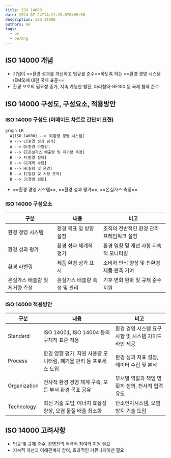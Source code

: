 ```yaml
---
title: ISO 14000
date: 2024-07-24T14:21:28.070+09:00
description: ISO 14000
authors: me
tags: 
  - pe
  - pe/mng 
---
```


## ISO 14000 개념

- 기업이 ==환경 성과를 개선하고 법규를 준수==하도록 하는 ==환경 경영 시스템(EMS)에 대한 국제 표준==
- 환경 보호의 필요성 증가, 지속 가능한 발전, 파리협약-RE100 등 국제 협약 준수

## ISO 14000 구성도, 구성요소, 적용방안

### ISO 14000 구성도 (머메이드 차트로 간단히 표현)

```mermaid
graph LR
  A[ISO 14000] --> B[환경 경영 시스템]
  A --> C[환경 성과 평가]
  A --> D[환경 라벨링]
  A --> E[온실가스 배출량 및 제거량 측정]
  B --> F[환경 정책]
  B --> G[계획 수립]
  B --> H[실행 및 운영]
  B --> I[점검 및 시정 조치]
  B --> J[경영 검토]
```

- ==환경 경영 시스템==, ==환경 성과 평가==, ==온실가스 측정==

### ISO 14000 구성요소

| 구분 | 내용 | 비고 |
| --- | --- | --- |
| 환경 경영 시스템 | 환경 목표 및 방향 설정 | 조직의 전반적인 환경 관리 프레임워크 설정 |
| 환경 성과 평가 | 환경 성과 체계적 평가 | 환경 영향 및 개선 사항 지속적 모니터링 |
| 환경 라벨링 | 제품 환경 성과 표시 | 소비자 인식 향상 및 친환경 제품 판촉 기여 |
| 온실가스 배출량 및 제거량 측정 | 온실가스 배출량 측정 및 관리 | 기후 변화 완화 및 규제 준수 지원 |

### ISO 14000 적용방안

| 구분 | 내용 | 비고 |
| --- | --- | --- |
| Standard | ISO 14001, ISO 14004 등의 구체적 표준 적용 | 환경 경영 시스템 요구사항 및 시스템 가이드라인 제공 |
| Process | 환경 영향 평가, 자원 사용량 모니터링, 폐기물 관리 등 프로세스 도입 | 환경 성과 지표 설정, 데이터 수집 및 분석 |
| Organization | 전사적 환경 경영 체계 구축, 모든 부서 환경 목표 공유 | 부서별 역할과 책임 명확히 정의, 전사적 협력 유도 |
| Technology | 최신 기술 도입, 에너지 효율성 향상, 오염 물질 배출 최소화 | 탄소인지시스템, 오염 방지 기술 도입 |

## ISO 14000 고려사항

- 법규 및 규제 준수, 경영진의 적극적 참여와 지원 필요
- 지속적 개선과 이해관계자 참여, 효과적인 커뮤니케이션 필요
